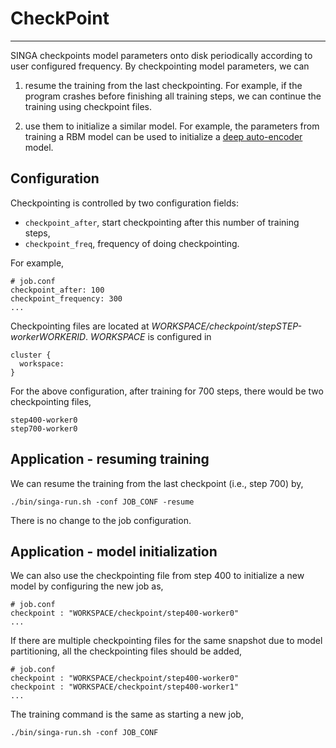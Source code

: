 # CheckPoint

---

SINGA checkpoints model parameters onto disk periodically according to user
configured frequency. By checkpointing model parameters, we can

  1. resume the training from the last checkpointing. For example, if
    the program crashes before finishing all training steps, we can continue
    the training using checkpoint files.

  2. use them to initialize a similar model. For example, the
    parameters from training a RBM model can be used to initialize
    a [deep auto-encoder](rbm.html) model.

## Configuration

Checkpointing is controlled by two configuration fields:

* `checkpoint_after`, start checkpointing after this number of training steps,
* `checkpoint_freq`, frequency of doing checkpointing.

For example,

    # job.conf
    checkpoint_after: 100
    checkpoint_frequency: 300
    ...

Checkpointing files are located at *WORKSPACE/checkpoint/stepSTEP-workerWORKERID*.
*WORKSPACE* is configured in

    cluster {
      workspace:
    }

For the above configuration, after training for 700 steps, there would be
two checkpointing files,

    step400-worker0
    step700-worker0

## Application - resuming training

We can resume the training from the last checkpoint (i.e., step 700) by,

    ./bin/singa-run.sh -conf JOB_CONF -resume

There is no change to the job configuration.

## Application - model initialization

We can also use the checkpointing file from step 400 to initialize
a new model by configuring the new job as,

    # job.conf
    checkpoint : "WORKSPACE/checkpoint/step400-worker0"
    ...

If there are multiple checkpointing files for the same snapshot due to model
partitioning, all the checkpointing files should be added,

    # job.conf
    checkpoint : "WORKSPACE/checkpoint/step400-worker0"
    checkpoint : "WORKSPACE/checkpoint/step400-worker1"
    ...

The training command is the same as starting a new job,

    ./bin/singa-run.sh -conf JOB_CONF
